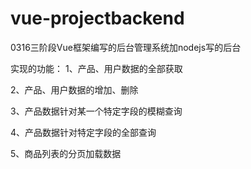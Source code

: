 # vue-projectbackend
0316三阶段Vue框架编写的后台管理系统加nodejs写的后台

实现的功能：
1、产品、用户数据的全部获取

2、产品、用户数据的增加、删除

3、产品数据针对某一个特定字段的模糊查询

4、产品数据针对特定字段的全部查询

5、商品列表的分页加载数据
